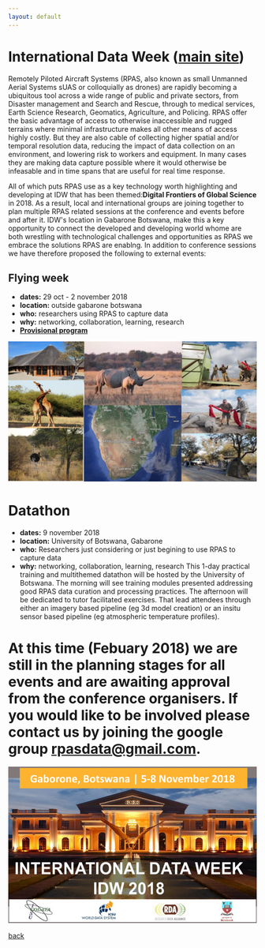 ```yaml
---
layout: default
---
```


# [](#header-1) International Data Week ([main site](http://internationaldataweek.org/))

Remotely Piloted Aircraft Systems (RPAS, also known as small Unmanned Aerial Systems sUAS or colloquially as drones) are rapidly becoming a ubiquitous tool across a wide range of public and private sectors, from Disaster management and Search and Rescue, through to medical services, Earth Science Research, Geomatics, Agriculture, and Policing.  RPAS offer the basic advantage of access to otherwise inaccessible and rugged terrains where minimal infrastructure makes all other means of access highly costly.  But they are also cable of collecting higher spatial and/or temporal resolution data, reducing the impact of data collection on an environment, and lowering risk to workers and equipment.  In many cases they are making data capture possible where it would otherwise be infeasable and in time spans that are useful for real time response.  

All of which puts RPAS use as a key technology worth highlighting and developing at IDW that has been themed:**Digital Frontiers of Global Science** in 2018.  As a result, local and international groups are joining together to plan multiple RPAS related sessions at the conference and events before and after it.  IDW's location in Gabarone Botswana, make this a key opportunity to connect the developed and developing world whome are both wrestling with technological challenges and opportunities as RPAS we embrace the solutions RPAS are enablng.  In addition to conference sessions we have therefore proposed the following to external events:


## [](#header-2) Flying week
* **dates:** 29 oct - 2 november 2018
* **location:** outside gabarone botswana
* **who:** researchers using RPAS to capture data
* **why:** networking, collaboration, learning, research
* [**Provisional program**](FW_program.md)

![](images/dataday.jpg)


# [](#header-2) Datathon
* **dates:** 9 november 2018
* **location:** University of Botswana, Gabarone
* **who:** Researchers just considering or just begining to use RPAS to capture data
* **why:** networking, collaboration, learning, research
This 1-day practical training and multithemed datathon will be hosted by the University of Botswana.  The morning will see training modules presented addressing good RPAS data curation and processing practices.  The afternoon will be dedicated to tutor facilitated exercises.  That lead attendees through either an imagery based pipeline (eg 3d model creation) or an insitu sensor based pipeline (eg atmospheric temperature profiles).


# [](#header-5) At this time (Febuary 2018) we are still in the planning stages for all events and are awaiting approval from the conference organisers.  If you would like to be involved please contact us by joining the google group rpasdata@gmail.com.

![](images/IDW2018_v04_web.png)




[back](../index.html)
